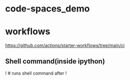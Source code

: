 # code-spaces_demo

# workflows
https://github.com/actions/starter-workflows/tree/main/ci


## Shell command(inside ipython)

!<command> # runs shell command after !